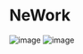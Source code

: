 # NeWork
![image](https://github.com/Podavalenko/NeWork/assets/96653641/3bb0f10a-e53a-4d83-b630-d02d5fa4d9d0)
![image](https://github.com/Podavalenko/NeWork/assets/96653641/67a65962-541a-48ac-a913-eb44c264bc53)
